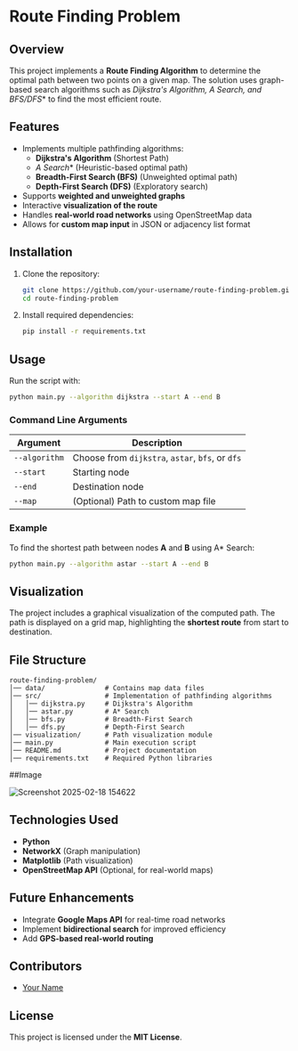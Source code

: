 # Route Finding Problem

## Overview
This project implements a **Route Finding Algorithm** to determine the optimal path between two points on a given map. The solution uses graph-based search algorithms such as **Dijkstra's Algorithm, A* Search, and BFS/DFS** to find the most efficient route.

## Features
- Implements multiple pathfinding algorithms:
  - **Dijkstra's Algorithm** (Shortest Path)
  - **A* Search** (Heuristic-based optimal path)
  - **Breadth-First Search (BFS)** (Unweighted optimal path)
  - **Depth-First Search (DFS)** (Exploratory search)
- Supports **weighted and unweighted graphs**
- Interactive **visualization of the route**
- Handles **real-world road networks** using OpenStreetMap data
- Allows for **custom map input** in JSON or adjacency list format

## Installation
1. Clone the repository:
   ```sh
   git clone https://github.com/your-username/route-finding-problem.git
   cd route-finding-problem
   ```
2. Install required dependencies:
   ```sh
   pip install -r requirements.txt
   ```

## Usage
Run the script with:
```sh
python main.py --algorithm dijkstra --start A --end B
```

### Command Line Arguments
| Argument | Description |
|----------|-------------|
| `--algorithm` | Choose from `dijkstra`, `astar`, `bfs`, or `dfs` |
| `--start` | Starting node |
| `--end` | Destination node |
| `--map` | (Optional) Path to custom map file |

### Example
To find the shortest path between nodes **A** and **B** using A* Search:
```sh
python main.py --algorithm astar --start A --end B
```

## Visualization
The project includes a graphical visualization of the computed path. The path is displayed on a grid map, highlighting the **shortest route** from start to destination.

## File Structure
```
route-finding-problem/
│── data/               # Contains map data files
│── src/                # Implementation of pathfinding algorithms
│   │── dijkstra.py     # Dijkstra's Algorithm
│   │── astar.py        # A* Search
│   │── bfs.py          # Breadth-First Search
│   │── dfs.py          # Depth-First Search
│── visualization/      # Path visualization module
│── main.py             # Main execution script
│── README.md           # Project documentation
│── requirements.txt    # Required Python libraries
```
##Image

![Screenshot 2025-02-18 154622](https://github.com/user-attachments/assets/4dfaf9bf-04cc-4970-a7e9-7177eb4ff135)


## Technologies Used
- **Python**
- **NetworkX** (Graph manipulation)
- **Matplotlib** (Path visualization)
- **OpenStreetMap API** (Optional, for real-world maps)

## Future Enhancements
- Integrate **Google Maps API** for real-time road networks
- Implement **bidirectional search** for improved efficiency
- Add **GPS-based real-world routing**

## Contributors
- [Your Name](https://github.com/squadron-leader)

## License
This project is licensed under the **MIT License**.

